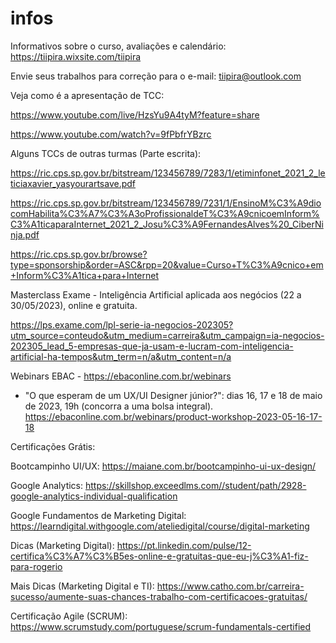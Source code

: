 # infos
Informativos sobre o curso, avaliações e calendário: https://tiipira.wixsite.com/tiipira

Envie seus trabalhos para correção para o e-mail: tiipira@outlook.com


Veja como é a apresentação de TCC:

https://www.youtube.com/live/HzsYu9A4tyM?feature=share

https://www.youtube.com/watch?v=9fPbfrYBzrc



Alguns TCCs de outras turmas (Parte escrita):

https://ric.cps.sp.gov.br/bitstream/123456789/7283/1/etiminfonet_2021_2_leticiaxavier_yasyourartsave.pdf

https://ric.cps.sp.gov.br/bitstream/123456789/7231/1/EnsinoM%C3%A9diocomHabilita%C3%A7%C3%A3oProfissionaldeT%C3%A9cnicoemInform%C3%A1ticaparaInternet_2021_2_Josu%C3%A9FernandesAlves%20_CiberNinja.pdf

https://ric.cps.sp.gov.br/browse?type=sponsorship&order=ASC&rpp=20&value=Curso+T%C3%A9cnico+em+Inform%C3%A1tica+para+Internet



Masterclass Exame - Inteligência Artificial aplicada aos negócios (22 a 30/05/2023), online e gratuita.

https://lps.exame.com/lpl-serie-ia-negocios-202305?utm_source=conteudo&utm_medium=carreira&utm_campaign=ia-negocios-202305_lead_5-empresas-que-ja-usam-e-lucram-com-inteligencia-artificial-ha-tempos&utm_term=n/a&utm_content=n/a



Webinars EBAC - https://ebaconline.com.br/webinars

- "O que esperam de um UX/UI Designer júnior?": dias 16, 17 e 18 de maio de 2023, 19h (concorra a uma bolsa integral).
https://ebaconline.com.br/webinars/product-workshop-2023-05-16-17-18



Certificações Grátis:

Bootcampinho UI/UX: https://maiane.com.br/bootcampinho-ui-ux-design/

Google Analytics: https://skillshop.exceedlms.com//student/path/2928-google-analytics-individual-qualification

Google Fundamentos de Marketing Digital: https://learndigital.withgoogle.com/ateliedigital/course/digital-marketing

Dicas (Marketing Digital): https://pt.linkedin.com/pulse/12-certifica%C3%A7%C3%B5es-online-e-gratuitas-que-eu-j%C3%A1-fiz-para-rogerio

Mais Dicas (Marketing Digital e TI): https://www.catho.com.br/carreira-sucesso/aumente-suas-chances-trabalho-com-certificacoes-gratuitas/

Certificação Agile (SCRUM): https://www.scrumstudy.com/portuguese/scrum-fundamentals-certified
